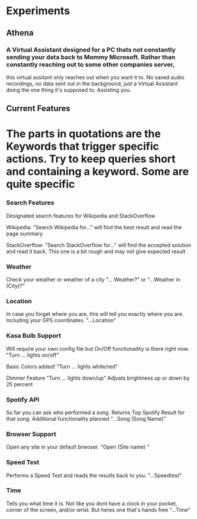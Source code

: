 # Experiments
## Athena
### A Virtual Assistant designed for a PC thats not constantly sending your data back to Mommy Microsoft. Rather than constantly reaching out to some other companies server,
this virtual assitant only reaches out when you want it to. No saved audio recordings, no data sent out in the background, just a Virtual Assistant doing the one thing it's
supposed to. Assisting you. 

## Current Features
# The parts in quotations are the Keywords that trigger specific actions. Try to keep queries short and containing a keyword. Some are quite specific

### Search Features
Designated search features for Wikipedia and StackOverflow

Wikipedia: "Search Wikipedia for..." will find the best result and read the page summary

StackOverflow: "Search StackOverflow for..." will find the accepted solution and read it back. This one is a bit rough and may not give expected result

### Weather
Check your weather or weather of a city "... Weather?" or "...Weather in (City)?"

### Location
In case you forget where you are, this will tell you exactly where you are. Including your GPS coordinates. "...Location"

### Kasa Bulb Support
Will require your own config file but On/Off functionaility is there right now. "Turn ... lights on/off"

Basic Colors added! "Turn ... lights white/red"

Dimmer Feature "Turn ... lights down/up" Adjusts brightness up or down by 25 percent 

### Spotify API
So far you can ask who performed a song. Returns Top Spotify Result for that song. Additional functionality planned  "...Song (Song Name)"

### Browser Support
Open any site in your default brwoser. "Open (Site name) "

### Speed Test
Performs a Speed Test and reads the results back to you. "...Speedtest" 

### Time
Tells you what time it is. Not like you dont have a clock in your pocket, corner of the screen, and/or wrist. But heres one that's hands free "...Time" 


